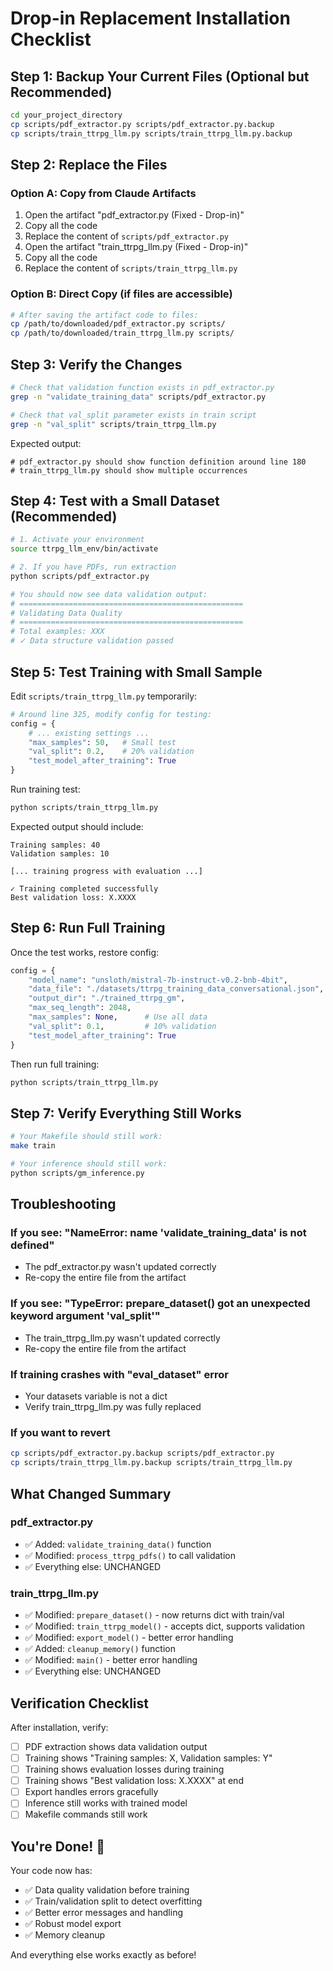 # Drop-in Replacement Installation Checklist

## Step 1: Backup Your Current Files (Optional but Recommended)
```bash
cd your_project_directory
cp scripts/pdf_extractor.py scripts/pdf_extractor.py.backup
cp scripts/train_ttrpg_llm.py scripts/train_ttrpg_llm.py.backup
```

## Step 2: Replace the Files

### Option A: Copy from Claude Artifacts
1. Open the artifact "pdf_extractor.py (Fixed - Drop-in)"
2. Copy all the code
3. Replace the content of `scripts/pdf_extractor.py`
4. Open the artifact "train_ttrpg_llm.py (Fixed - Drop-in)"  
5. Copy all the code
6. Replace the content of `scripts/train_ttrpg_llm.py`

### Option B: Direct Copy (if files are accessible)
```bash
# After saving the artifact code to files:
cp /path/to/downloaded/pdf_extractor.py scripts/
cp /path/to/downloaded/train_ttrpg_llm.py scripts/
```

## Step 3: Verify the Changes
```bash
# Check that validation function exists in pdf_extractor.py
grep -n "validate_training_data" scripts/pdf_extractor.py

# Check that val_split parameter exists in train script
grep -n "val_split" scripts/train_ttrpg_llm.py
```

Expected output:
```
# pdf_extractor.py should show function definition around line 180
# train_ttrpg_llm.py should show multiple occurrences
```

## Step 4: Test with a Small Dataset (Recommended)
```bash
# 1. Activate your environment
source ttrpg_llm_env/bin/activate

# 2. If you have PDFs, run extraction
python scripts/pdf_extractor.py

# You should now see data validation output:
# ==================================================
# Validating Data Quality
# ==================================================
# Total examples: XXX
# ✓ Data structure validation passed
```

## Step 5: Test Training with Small Sample
Edit `scripts/train_ttrpg_llm.py` temporarily:
```python
# Around line 325, modify config for testing:
config = {
    # ... existing settings ...
    "max_samples": 50,   # Small test
    "val_split": 0.2,    # 20% validation
    "test_model_after_training": True
}
```

Run training test:
```bash
python scripts/train_ttrpg_llm.py
```

Expected output should include:
```
Training samples: 40
Validation samples: 10

[... training progress with evaluation ...]

✓ Training completed successfully
Best validation loss: X.XXXX
```

## Step 6: Run Full Training
Once the test works, restore config:
```python
config = {
    "model_name": "unsloth/mistral-7b-instruct-v0.2-bnb-4bit",
    "data_file": "./datasets/ttrpg_training_data_conversational.json",
    "output_dir": "./trained_ttrpg_gm",
    "max_seq_length": 2048,
    "max_samples": None,      # Use all data
    "val_split": 0.1,         # 10% validation
    "test_model_after_training": True
}
```

Then run full training:
```bash
python scripts/train_ttrpg_llm.py
```

## Step 7: Verify Everything Still Works
```bash
# Your Makefile should still work:
make train

# Your inference should still work:
python scripts/gm_inference.py
```

## Troubleshooting

### If you see: "NameError: name 'validate_training_data' is not defined"
- The pdf_extractor.py wasn't updated correctly
- Re-copy the entire file from the artifact

### If you see: "TypeError: prepare_dataset() got an unexpected keyword argument 'val_split'"
- The train_ttrpg_llm.py wasn't updated correctly
- Re-copy the entire file from the artifact

### If training crashes with "eval_dataset" error
- Your datasets variable is not a dict
- Verify train_ttrpg_llm.py was fully replaced

### If you want to revert
```bash
cp scripts/pdf_extractor.py.backup scripts/pdf_extractor.py
cp scripts/train_ttrpg_llm.py.backup scripts/train_ttrpg_llm.py
```

## What Changed Summary

### pdf_extractor.py
- ✅ Added: `validate_training_data()` function
- ✅ Modified: `process_ttrpg_pdfs()` to call validation
- ✅ Everything else: UNCHANGED

### train_ttrpg_llm.py  
- ✅ Modified: `prepare_dataset()` - now returns dict with train/val
- ✅ Modified: `train_ttrpg_model()` - accepts dict, supports validation
- ✅ Modified: `export_model()` - better error handling
- ✅ Added: `cleanup_memory()` function
- ✅ Modified: `main()` - better error handling
- ✅ Everything else: UNCHANGED

## Verification Checklist

After installation, verify:
- [ ] PDF extraction shows data validation output
- [ ] Training shows "Training samples: X, Validation samples: Y"
- [ ] Training shows evaluation losses during training
- [ ] Training shows "Best validation loss: X.XXXX" at end
- [ ] Export handles errors gracefully
- [ ] Inference still works with trained model
- [ ] Makefile commands still work

## You're Done! 🎉

Your code now has:
- ✅ Data quality validation before training
- ✅ Train/validation split to detect overfitting
- ✅ Better error messages and handling
- ✅ Robust model export
- ✅ Memory cleanup

And everything else works exactly as before!
